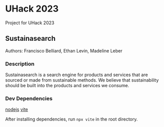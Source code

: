 # UHack 2023

Project for UHack 2023

## Sustainasearch

Authors: Francisco Belliard, Ethan Levin, Madeline Leber

### Description

Sustainasearch is a search engine for products and services that are sourced or made from sustainable methods. We believe that sustainability should be built into the products and services we consume.


### Dev Dependencies
[nodejs](https://nodejs.org)
[vite](https://vitejs.dev)

After installing dependencies, run `npx vite` in the root directory.
